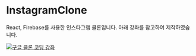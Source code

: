 # InstagramClone
React, Firebase를 사용한 인스타그램 클론입니다. 아래 강좌를 참고하여 제작하였습니다.

[![구글 클론 코딩 강좌](https://img.youtube.com/vi/f7T48W0cwXM/maxresdefault.jpg)](https://www.youtube.com/watch?v=f7T48W0cwXM)
